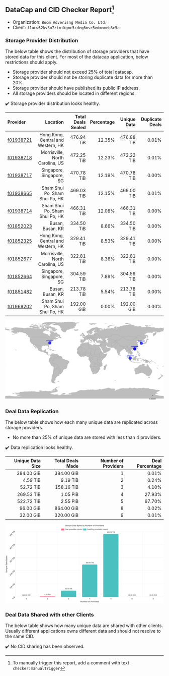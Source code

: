 ## DataCap and CID Checker Report[^1]
 - Organization: `Boom Adverisng Media Co. Ltd.`
 - Client: `f1ucw52kv3o7ztmikgmc5cdeq6msr5vdmnmeb3c5a`
### Storage Provider Distribution
The below table shows the distribution of storage providers that have stored data for this client.
For most of the datacap application, below restrictions should apply.
 - Storage provider should not exceed 25% of total datacap.
 - Storage provider should not be storing duplicate data for more than 20%.
 - Storage provider should have published its public IP address.
 - All storage providers should be located in different regions.

✔️ Storage provider distribution looks healthy.

| Provider                                              |                           Location | Total Deals Sealed | Percentage | Unique Data | Duplicate Deals |
| :---------------------------------------------------- | ---------------------------------: | -----------------: | ---------: | ----------: | --------------: |
| [f01938721](https://filfox.info/en/address/f01938721) | Hong Kong, Central and Western, HK |         476.94 TiB |     12.35% |  476.88 TiB |           0.01% |
| [f01938718](https://filfox.info/en/address/f01938718) |    Morrisville, North Carolina, US |         472.25 TiB |     12.23% |  472.22 TiB |           0.01% |
| [f01938717](https://filfox.info/en/address/f01938717) |           Singapore, Singapore, SG |         470.78 TiB |     12.19% |  470.78 TiB |           0.00% |
| [f01938665](https://filfox.info/en/address/f01938665) |     Sham Shui Po, Sham Shui Po, HK |         469.03 TiB |     12.15% |  469.00 TiB |           0.01% |
| [f01938714](https://filfox.info/en/address/f01938714) |     Sham Shui Po, Sham Shui Po, HK |         466.31 TiB |     12.08% |  466.31 TiB |           0.00% |
| [f01852023](https://filfox.info/en/address/f01852023) |                   Busan, Busan, KR |         334.50 TiB |      8.66% |  334.50 TiB |           0.00% |
| [f01852325](https://filfox.info/en/address/f01852325) | Hong Kong, Central and Western, HK |         329.41 TiB |      8.53% |  329.41 TiB |           0.00% |
| [f01852677](https://filfox.info/en/address/f01852677) |    Morrisville, North Carolina, US |         322.81 TiB |      8.36% |  322.81 TiB |           0.00% |
| [f01852664](https://filfox.info/en/address/f01852664) |           Singapore, Singapore, SG |         304.59 TiB |      7.89% |  304.59 TiB |           0.00% |
| [f01851482](https://filfox.info/en/address/f01851482) |                   Busan, Busan, KR |         213.78 TiB |      5.54% |  213.78 TiB |           0.00% |
| [f01969202](https://filfox.info/en/address/f01969202) |     Sham Shui Po, Sham Shui Po, HK |         192.00 GiB |      0.00% |  192.00 GiB |           0.00% |

![Provider Distribution](https://raw.githubusercontent.com/data-preservation-programs/filplus-checker-assets/main/filecoin-project/filecoin-plus-large-datasets/issues/852/1671007654633.png)
### Deal Data Replication
The below table shows how each many unique data are replicated across storage providers.
- No more than 25% of unique data are stored with less than 4 providers.

✔️ Data replication looks healthy.

| Unique Data Size | Total Deals Made | Number of Providers | Deal Percentage |
| ---------------: | ---------------: | ------------------: | --------------: |
|       384.00 GiB |       384.00 GiB |                   1 |           0.01% |
|         4.59 TiB |         9.19 TiB |                   2 |           0.24% |
|        52.72 TiB |       158.16 TiB |                   3 |           4.10% |
|       269.53 TiB |         1.05 PiB |                   4 |          27.93% |
|       522.72 TiB |         2.55 PiB |                   5 |          67.70% |
|        96.00 GiB |       864.00 GiB |                   8 |           0.02% |
|        32.00 GiB |       320.00 GiB |                   9 |           0.01% |

![Replication Distribution](https://raw.githubusercontent.com/data-preservation-programs/filplus-checker-assets/main/filecoin-project/filecoin-plus-large-datasets/issues/852/1671007655253.png)
### Deal Data Shared with other Clients
The below table shows how many unique data are shared with other clients.
Usually different applications owns different data and should not resolve to the same CID.

✔️ No CID sharing has been observed.

[^1]: To manually trigger this report, add a comment with text `checker:manualTrigger`
